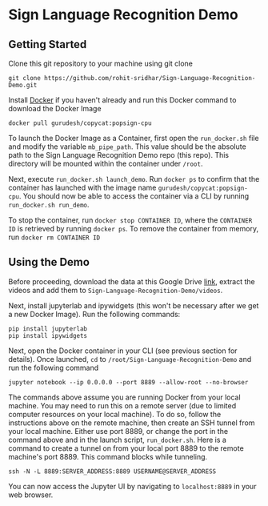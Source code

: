 # Sign Language Recognition Demo

## Getting Started
Clone this git repository to your machine using git clone
```
git clone https://github.com/rohit-sridhar/Sign-Language-Recognition-Demo.git
```

Install [Docker](https://www.docker.com) if you haven't already and run this Docker command to download the Docker Image
```
docker pull gurudesh/copycat:popsign-cpu
```

To launch the Docker Image as a Container, first open the `run_docker.sh` file and modify the variable `mb_pipe_path`. This value should be the absolute path to the Sign Language Recognition Demo repo (this repo). This directory will be mounted within the container under `/root`.

Next, execute `run_docker.sh launch_demo`. Run `docker ps` to confirm that the container has launched with the image name `gurudesh/copycat:popsign-cpu`. You should now be able to access the container via a CLI by running `run_docker.sh run_demo`.

To stop the container, run `docker stop CONTAINER ID`, where the `CONTAINER ID` is retrieved by running `docker ps`. To remove the container from memory, run `docker rm CONTAINER ID`

## Using the Demo
Before proceeding, download the data at this Google Drive [link](https://drive.google.com/file/d/1_sImmOjPiflbV7TWDzTiHs1W1qMF3DtY), extract the videos and add them to `Sign-Language-Recognition-Demo/videos`.

Next, install jupyterlab and ipywidgets (this won't be necessary after we get a new Docker Image). Run the following commands:
```
pip install jupyterlab
pip install ipywidgets
```

Next, open the Docker container in your CLI (see previous section for details). Once launched, `cd` to `/root/Sign-Language-Recognition-Demo` and run the following command
```
jupyter notebook --ip 0.0.0.0 --port 8889 --allow-root --no-browser
```

The commands above assume you are running Docker from your local machine. You may need to run this on a remote server (due to limited computer resources on your local machine). To do so, follow the instructions above on the remote machine, then create an SSH tunnel from your local machine. Either use port 8889, or change the port in the command above and in the launch script, `run_docker.sh`. Here is a command to create a tunnel on from your local port 8889 to the remote machine's port 8889. This command blocks while tunneling.
```
ssh -N -L 8889:SERVER_ADDRESS:8889 USERNAME@SERVER_ADDRESS
```

You can now access the Jupyter UI by navigating to `localhost:8889` in your web browser.
